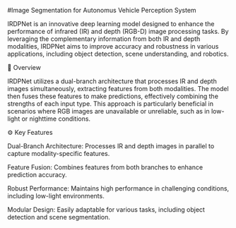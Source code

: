 ﻿#Image Segmentation for Autonomus Vehicle Perception System


IRDPNet is an innovative deep learning model designed to enhance the performance of infrared (IR) and depth (RGB-D) image processing tasks. By leveraging the complementary information from both IR and depth modalities, IRDPNet aims to improve accuracy and robustness in various applications, including object detection, scene understanding, and robotics.

🧠 Overview

IRDPNet utilizes a dual-branch architecture that processes IR and depth images simultaneously, extracting features from both modalities. The model then fuses these features to make predictions, effectively combining the strengths of each input type. This approach is particularly beneficial in scenarios where RGB images are unavailable or unreliable, such as in low-light or nighttime conditions.

⚙️ Key Features

Dual-Branch Architecture: Processes IR and depth images in parallel to capture modality-specific features.

Feature Fusion: Combines features from both branches to enhance prediction accuracy.

Robust Performance: Maintains high performance in challenging conditions, including low-light environments.

Modular Design: Easily adaptable for various tasks, including object detection and scene segmentation.





